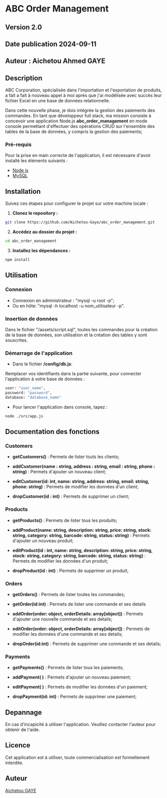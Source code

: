 # ABC Order Management

## Version 2.0

## Date publication 2024-09-11

## Auteur : Aichetou Ahmed GAYE

## Description

ABC Corporation, spécialisée dans l'importation et l'exportation de produits, a fait a fait à nouveau appel à moi après que j'ai modélisée avec succès leur fichier Excel en une base de données relationnelle.

Dans cette nouvelle phase, je dois intégrée la gestion des paiements des commandes. En tant que développeur full stack, ma mission consiste à concevoir une application Node.js **abc_order_management** en mode console permettant d'effectuer des opérations CRUD sur l'ensemble des tables de la base de données, y compris la gestion des paiements;



### Pré-requis

Pour la prise en main correcte de l'application, il est nécessaire d'avoir installé les éléments suivants :

- [Node js](https://nodejs.com/)
- [MySQL](https://www.mysql.com/)

## Installation 

Suivez ces étapes pour configurer le projet sur votre machine locale :

1. **Clonez le repository :**

```bash
git clone https://github.com/Aichetou-Gaye/abc_order_management.git
```

2. **Accédez au dossier du projet :**

```bash
cd abc_order_management
```

3. **Installez les dépendances :**

```bash
npm install
```

## Utilisation

### Connexion

- Connexion en administrateur : "mysql -u root -p";
- Ou en hôte: "mysql -h localhost -u nom_utilisateur -p".

### Insertion de données

Dans le fichier "/assets/script.sql", toutes les commandes pour la création de la base de données, son utilisation et la création des tables y sont souscrites.

### Démarrage de l'application

- Dans le fichier **/config/db.js**:

Remplacer vos identifiants dans la partie suivante, pour connecter l'application à votre base de données :

```bash
user: "user_name",
password: "password",
database: "database_name"
```

- Pour lancer l'application dans console, tapez :

```bash
node ./src/app.js
```

## Documentation des fonctions 

### Customers

- **getCustomers()** : Permets de lister touts les clients;

- **addCustomer(name : string, address : string, email : string, phone : string)** : 
Permets d'ajouter un nouveau client;

- **editCustomer(id: int, name: string, address: string, email: string, phone: string)** : 
Permets de modifier les données d'un client;

- **dropCustomer(id : int)** : 
Permets de supprimer un client;

### Products

- **getProducts()** : Permets de lister tous les produits;

- **addProduct(name: string, description: string, price: string, stock: string, category: string, barcode: string, status: string)** : 
Permets d'ajouter un nouveau produit;

- **editProduct(id : int, name: string, description: string, price: string, stock: string, category: string, barcode: string, status: string)** : 
Permets de modifier les données d'un produit;

- **dropProduct(id : int)** : 
Permets de supprimer un produit;

### Orders

- **getOrders()** : Permets de lister toutes les commandes;

- **getOrder(id:int)** : Permets de lister une commande et ses details

- **addOrder(order: object, orderDetails: array[object])** : 
Permets d'ajouter une nouvelle commande et ses details;

- **editOrder(order: object, orderDetails: array[object])** : 
Permets de modifier les données d'une commande et ses details;

- **dropOrder(id:int)** : 
Permets de supprimer une commande et ses details;

### Payments

- **getPayments()** : Permets de lister tous les paiements;

- **addPayment( )** : 
Permets d'ajouter un nouveau paiement;

- **editPayment( )** : 
Permets de modifier les données d'un paiement;

- **dropPayment(id: int)** : 
Permets de supprimer une paiement;


## Depannage 

En cas d'incapicité à utiliser l'application. Veuillez contacter l'auteur pour obtenir de l'aide.

## Licence 

Cet application est à utiliser, toute commercialisation est formellement interdite.

## Auteur 

[Aichetou GAYE](https://github.com/Aichetou-Gaye)


